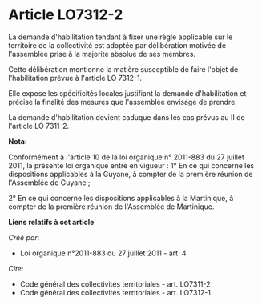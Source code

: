 # Article LO7312-2

La demande d'habilitation tendant à fixer une règle applicable sur le territoire de la collectivité est adoptée par
délibération motivée de l'assemblée prise à la majorité absolue de ses membres.

Cette délibération mentionne la matière susceptible de faire l'objet de l'habilitation prévue à l'article LO 7312-1.

Elle expose les spécificités locales justifiant la demande d'habilitation et précise la finalité des mesures que l'assemblée
envisage de prendre.

La demande d'habilitation devient caduque dans les cas prévus au II de l'article LO 7311-2.

**Nota:**

Conformément à l'article 10 de la loi organique n° 2011-883 du 27 juillet 2011, la présente loi organique entre en vigueur :
1° En ce qui concerne les dispositions applicables à la Guyane, à compter de la première réunion de l'Assemblée de Guyane ; 

2° En ce qui concerne les dispositions applicables à la Martinique, à compter de la première réunion de l'Assemblée de
Martinique.

**Liens relatifs à cet article**

_Créé par_:

  - Loi organique n°2011-883 du 27 juillet 2011 - art. 4

_Cite_:

  - Code général des collectivités territoriales - art. LO7311-2
  - Code général des collectivités territoriales - art. LO7312-1

